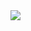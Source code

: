 <div>
  <a href="https://github.com/Espadasin">
    <img src="https://github-readme-stats.vercel.app/api?username=espadasin&show_icons=true&theme=dark#gh-dark-mode-only)](https://github.com/anuraghazra/github-readme-stats#gh-dark-mode-only">
  </a>
</div>
